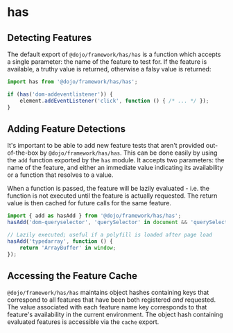 # has

## Detecting Features

The default export of `@dojo/framework/has/has` is a function which accepts a single parameter: the name of the feature to test for.
If the feature is available, a truthy value is returned, otherwise a falsy value is returned:

```ts
import has from '@dojo/framework/has/has';

if (has('dom-addeventlistener')) {
    element.addEventListener('click', function () { /* ... */ });
}
```

## Adding Feature Detections

It's important to be able to add new feature tests that aren't provided out-of-the-box by `@dojo/framework/has/has`.
This can be done easily by using the `add` function exported by the `has` module. It accepts two parameters:
the name of the feature, and either an immediate value indicating its availability or a function that resolves to a
value.

When a function is passed, the feature will be lazily evaluated - i.e. the function is not executed until the feature is
actually requested. The return value is then cached for future calls for the same feature.

```ts
import { add as hasAdd } from '@dojo/framework/has/has';
hasAdd('dom-queryselector', 'querySelector' in document && 'querySelectorAll' in document);

// Lazily executed; useful if a polyfill is loaded after page load
hasAdd('typedarray', function () {
    return 'ArrayBuffer' in window;
});
```

## Accessing the Feature Cache

`@dojo/framework/has/has` maintains object hashes containing keys that correspond to all features that have been both
registered _and_ requested. The value associated with each feature name key corresponds to that feature's availability
in the current environment. The object hash containing evaluated features is accessible via the `cache` export.
